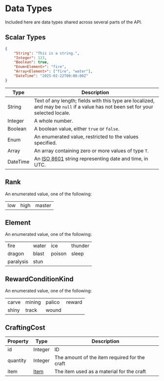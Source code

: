 # Data Types
Included here are data types shared across several parts of the API.

## Scalar Types
```json
{
    "String": "This is a string.",
    "Integer": 123,
    "Boolean": true,
    "Enum<Element>": "fire",
    "Array<Element>": ["fire", "water"],
    "DateTime": "2025-02-22T00:00:00Z"
}
```

|Type|Description|
|---|---|
|String|Text of any length; fields with this type are localized, and may be `null` if a value has not been set for your selected locale.|
|Integer|A whole number.|
|Boolean|A boolean value, either `true` or `false`.|
|Enum<T>|An enumerated value, restricted to the values specified.|
|Array<T>|An array containing zero or more values of type `T`.|
|DateTime|An [ISO 8601](https://en.wikipedia.org/wiki/ISO_8601#Combined_date_and_time_representations) string representing date and time, in UTC.|

## Rank
An enumerated value, one of the following:

||||
|-|-|-|
|low|high|master|

## Element
An enumerated value, one of the following:

|||||
|-|-|-|-|
|fire|water|ice|thunder|
|dragon|blast|poison|sleep|
|paralysis|stun|||

## RewardConditionKind
An enumerated value, one of the following:

|||||
|-|-|-|-|
|carve|mining|palico|reward|
|shiny|track|wound||

## CraftingCost
|Property|Type|Description|
|---|---|---|
|id|Integer|ID|
|quantity|Integer|The amount of the item required for the craft|
|item|[Item](#items)|The item used as a material for the craft|